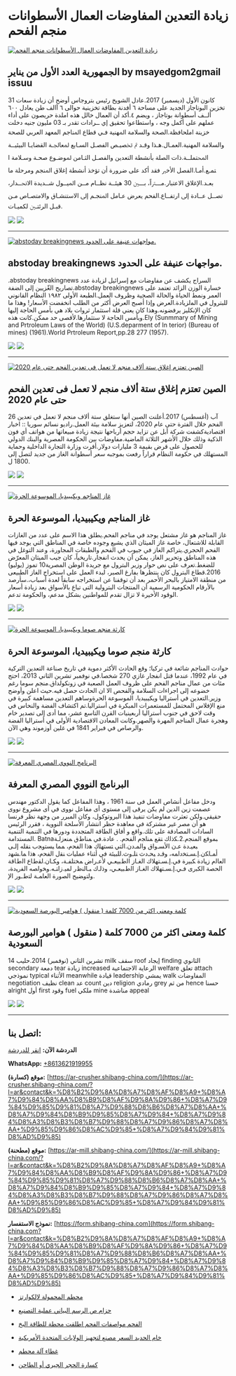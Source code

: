 # زيادة التعدين المفاوضات العمال الأسطوانات منجم الفحم

<a href="https://swt.shibang-china.com/?l=ar&img&k=%D8%B2%D9%8A%D8%A7%D8%AF%D8%A9+%D8%A7%D9%84%D8%AA%D8%B9%D8%AF%D9%8A%D9%86+%D8%A7%D9%84%D9%85%D9%81%D8%A7%D9%88%D8%B6%D8%A7%D8%AA+%D8%A7%D9%84%D8%B9%D9%85%D8%A7%D9%84+%D8%A7%D9%84%D8%A3%D8%B3%D8%B7%D9%88%D8%A7%D9%86%D8%A7%D8%AA+%D9%85%D9%86%D8%AC%D9%85+%D8%A7%D9%84%D9%81%D8%AD%D9%85" target="_blank">![زيادة التعدين المفاوضات العمال الأسطوانات منجم الفحم](http://static.shibang-china.com/all-800x300/1288.jpg)</a>

## الجمهورية العدد الأول من يناير by msayedgom2gmail issuu
31 كانون الأول (ديسمبر) 2017.عادل الشويخ رئيس بتروجاس أوضح أن زيادة سعات تخزين البوتاجاز الجديد على مساحة ٦ أفدنة بطاقة تخزينية حوالى ٦ آالف طن يعادل ٦٠٠ ألــف أسطوانة بوتاجاز ، ويضم ٤.أكد أن العمال خالل هذه املدة حريصون على أداء عملهم على أكمل وجه ، واستطاعوا تحقيق إي ــرادات تقدر بـ 03 مليون جنيه دخلت خزينة املحافظة.ﺍﻟﺼﺤﺔ ﻭﺍﻟﺴﻼﻣﺔ ﺍﳌﻬﻨﻴﺔ ﻓـﻲ ﻗﻄﺎﻉ ﺍﳌﻨﺎﺟﻢ المعهد العربي للصحة والسلامة المهنية.ﺍﻟﻌﻤـﺎﻝ.ﻫـﺬﺍ ﻭﻗـﺪ ﰎ ﲣﺼﻴـﺺ ﺍﻟﻔﺼـﻞ ﺍﻟﺴـﺎﺑﻊ ﳌﻌﺎﳉـﺔ ﺍﻟﻘﻀﺎﻳـﺎ ﺍﻟﺒﻴﺌﻴــﺔ ﺍﶈﺘﻤﻠــﺔ.ﺫﺍﺕ ﺍﻟﺼﻠﺔ ﺑﺄﻧﺸﻄﺔ ﺍﻟﺘﻌﺪﻳﻦ ﻭﺍﻟﻔﺼـﻞ ﺍﻟﺜـﺎﻣﻦ ﳌﻮﺿـﻮﻉ ﺻﺤـﺔ ﻭﺳـﻼﻣﺔ ﺍ ﺘﻤـﻊ.ﺃﻣـﺎ.ﺍﻟﻔﺼﻞ ﺍﻷﺧﲑ ﻓﻘﺪ ﺃﻛﺪ ﻋﻠﻰ ﺿﺮﻭﺭﺓ ﺃﻥ ﺗﺆﺧﺬ ﺃﻧﺸﻄﺔ ﺇﻏﻼﻕ ﺍﳌﻨﺠﻢ ﻭﻣﺮﺣﻠﺔ ﻣﺎ ﺑﻌـﺪ.ﺍﻹﻏﻼﻕ ﺍﻻﻋﺘﺒﺎﺭ.ﻣـــﱰﺍً، ﺑـــﲔ 30 ﻫﻴﺌــﺔ ﻧﻈــﺎﻡ ﻣــﻦ ﺍﳌﻴــﻮﻝ ﺷــﺪﻳﺪﺓ ﺍﻻﳓــﺪﺍﺭ، ﺗﺼــﻞ ﻋــﺎﺩﺓ ﺇﱃ ﺍﺭﺗﻔــﺎﻉ.ﺍﻟﻔﺤﻢ ﻳﻌﺮﺽ ﻋـﺎﻣﻞ ﺍﳌﻨﺠـﻢ ﺇﱃ ﺍﻻﺳﺘﻨﺸـﺎﻕ ﻭﺍﻻﻣﺘﺼـﺎﺹ ﻣـﻦ ﻗﺒـﻞ ﺍﻟﺮﺋﺘـﲔ ﻟﻜﻤﻴـﺎﺕ.


<a href="https://whatsapp.shibangsoft.com/WhatsApp.php" target="_blank" title="WhatsApp">![](http://static.shibang-china.com/icon/whatsapp.png)</a> <a href="https://swt.shibang-china.com/?l=ar&icon&k=%D8%B2%D9%8A%D8%A7%D8%AF%D8%A9+%D8%A7%D9%84%D8%AA%D8%B9%D8%AF%D9%8A%D9%86+%D8%A7%D9%84%D9%85%D9%81%D8%A7%D9%88%D8%B6%D8%A7%D8%AA+%D8%A7%D9%84%D8%B9%D9%85%D8%A7%D9%84+%D8%A7%D9%84%D8%A3%D8%B3%D8%B7%D9%88%D8%A7%D9%86%D8%A7%D8%AA+%D9%85%D9%86%D8%AC%D9%85+%D8%A7%D9%84%D9%81%D8%AD%D9%85" target="_blank">![](http://static.shibang-china.com/icon/chat-ar.png)</a>

---

<a href="https://swt.shibang-china.com/?l=ar&img&k=%D8%B2%D9%8A%D8%A7%D8%AF%D8%A9+%D8%A7%D9%84%D8%AA%D8%B9%D8%AF%D9%8A%D9%86+%D8%A7%D9%84%D9%85%D9%81%D8%A7%D9%88%D8%B6%D8%A7%D8%AA+%D8%A7%D9%84%D8%B9%D9%85%D8%A7%D9%84+%D8%A7%D9%84%D8%A3%D8%B3%D8%B7%D9%88%D8%A7%D9%86%D8%A7%D8%AA+%D9%85%D9%86%D8%AC%D9%85+%D8%A7%D9%84%D9%81%D8%AD%D9%85" target="_blank">![abstoday breakingnews مواجهات عنيفة على الحدود.](http://static.shibang-china.com/all-800x300/491.jpg)</a>

## abstoday breakingnews مواجهات عنيفة على الحدود.
.abstoday breakingnews السراج يكشف عن مفاوضات مع إسرائيل لزيادة عدد تصاريح الغّزيين إلى الضفة.abstoday breakingnews خسارة الوزن الزائد تعتمد على العمر ونمط الحياة والحالة الصحية وظروف العمل.ﺍﻟﻄﺒﻌﺔ ﺍﻷﻭﻟﻰ ١٩٨٢ ﺍﻟﻨﻈﺎﻡ ﺍﻟﻘﺎﻧﻮﻧﻲ ﻟﻠﺒﺘﺮﻭﻝ ﻓﻲ ﺍﻟﻤﻟﺰﻳﺎﺩﺓ.ﺍﻟﻌﺮﺽ ﻭﺇﺫﺍ ﺃﺻﺒﺢ ﺍﻟﻌﺮﺽ ﺃﻛﺜﺮ ﻣﻦ ﺍﻟﻄﻠﺐ ﺍﻧﺨﻔﻀﺖ ﺍﻷﺳﻌﺎﺭ! ﻭﻫﺬﺍ ﻣﺎ ﻛﺎﻥ ﺍﻹﻧﻜﻠﻴﺰ ﻳﺮﻓﻀﻮﻧﻪ.ﻭﻫﺬﺍ ﻛﺎﻥ ﻳﻌﻨﻲ ﻗﻠﺔ ﺍﺳﺘﺜﻤﺎﺭ ﺛﺮﻭﺍﺕ ﺑﻼﺩ ﻫﻲ ﺑﺄﻣﺲ ﺍﻟﺤﺎﺟﺔ ﺇﻟﻴﻬﺎ ﻭﺑﺄﻣﺲ ﺍﻟﺤﺎﺟﺔ ﻻ ﺳﺘﺜﻤﺎﺭﻫﺎ.ﻷﻗﺼﻰ ﺣﺪ ﻣﻤﻜﻦ.ﻛﺎﻧﺖ ﻫﺬﻩ.Ely (Sunmmary of Mining and Prtroleum Laws of the World) (U.S.deparment of In terior) (Bureau of mines) (1961).World Prtroleum Report,pp.28 277 (1957).


<a href="https://whatsapp.shibangsoft.com/WhatsApp.php" target="_blank" title="WhatsApp">![](http://static.shibang-china.com/icon/whatsapp.png)</a> <a href="https://swt.shibang-china.com/?l=ar&icon&k=%D8%B2%D9%8A%D8%A7%D8%AF%D8%A9+%D8%A7%D9%84%D8%AA%D8%B9%D8%AF%D9%8A%D9%86+%D8%A7%D9%84%D9%85%D9%81%D8%A7%D9%88%D8%B6%D8%A7%D8%AA+%D8%A7%D9%84%D8%B9%D9%85%D8%A7%D9%84+%D8%A7%D9%84%D8%A3%D8%B3%D8%B7%D9%88%D8%A7%D9%86%D8%A7%D8%AA+%D9%85%D9%86%D8%AC%D9%85+%D8%A7%D9%84%D9%81%D8%AD%D9%85" target="_blank">![](http://static.shibang-china.com/icon/chat-ar.png)</a>

---

<a href="https://swt.shibang-china.com/?l=ar&img&k=%D8%B2%D9%8A%D8%A7%D8%AF%D8%A9+%D8%A7%D9%84%D8%AA%D8%B9%D8%AF%D9%8A%D9%86+%D8%A7%D9%84%D9%85%D9%81%D8%A7%D9%88%D8%B6%D8%A7%D8%AA+%D8%A7%D9%84%D8%B9%D9%85%D8%A7%D9%84+%D8%A7%D9%84%D8%A3%D8%B3%D8%B7%D9%88%D8%A7%D9%86%D8%A7%D8%AA+%D9%85%D9%86%D8%AC%D9%85+%D8%A7%D9%84%D9%81%D8%AD%D9%85" target="_blank">![الصين تعتزم إغلاق ستة ألاف منجم لا تعمل فى تعدين الفحم حتى عام 2020](http://static.shibang-china.com/all-800x300/807.jpg)</a>

## الصين تعتزم إغلاق ستة ألاف منجم لا تعمل فى تعدين الفحم حتى عام 2020
26 آب (أغسطس) 2017.أعلنت الصين أنها ستغلق ستة ألاف منجم لا تعمل في تعدين الفحم خلال الفترة حتى عام 2020، لتعزيز سلامة بيئة العمل.راديو نسائم سوريا :: اخبار اقتصاديةكشفت شركة أبل عن تزايد حجم أرباحها نتيجة زيادة مبيعاتها من هواتف أي فون الذكية وذلك خلال الأشهر الثلاثة الماضية.مفاوضات بين الحكومة المصرية والبنك الدولي للحصول على قرض بقيمة 3 مليارات دولار.أقرت وزارة التجارة الداخلية وحماية المستهلك في حكومة النظام قراراً رفعت بموجبه سعر أسطوانة الغاز من جديد لتصل إلى 1800 ل.


<a href="https://whatsapp.shibangsoft.com/WhatsApp.php" target="_blank" title="WhatsApp">![](http://static.shibang-china.com/icon/whatsapp.png)</a> <a href="https://swt.shibang-china.com/?l=ar&icon&k=%D8%B2%D9%8A%D8%A7%D8%AF%D8%A9+%D8%A7%D9%84%D8%AA%D8%B9%D8%AF%D9%8A%D9%86+%D8%A7%D9%84%D9%85%D9%81%D8%A7%D9%88%D8%B6%D8%A7%D8%AA+%D8%A7%D9%84%D8%B9%D9%85%D8%A7%D9%84+%D8%A7%D9%84%D8%A3%D8%B3%D8%B7%D9%88%D8%A7%D9%86%D8%A7%D8%AA+%D9%85%D9%86%D8%AC%D9%85+%D8%A7%D9%84%D9%81%D8%AD%D9%85" target="_blank">![](http://static.shibang-china.com/icon/chat-ar.png)</a>

---

<a href="https://swt.shibang-china.com/?l=ar&img&k=%D8%B2%D9%8A%D8%A7%D8%AF%D8%A9+%D8%A7%D9%84%D8%AA%D8%B9%D8%AF%D9%8A%D9%86+%D8%A7%D9%84%D9%85%D9%81%D8%A7%D9%88%D8%B6%D8%A7%D8%AA+%D8%A7%D9%84%D8%B9%D9%85%D8%A7%D9%84+%D8%A7%D9%84%D8%A3%D8%B3%D8%B7%D9%88%D8%A7%D9%86%D8%A7%D8%AA+%D9%85%D9%86%D8%AC%D9%85+%D8%A7%D9%84%D9%81%D8%AD%D9%85" target="_blank">![غاز المناجم ويكيبيديا، الموسوعة الحرة](http://static.shibang-china.com/all-800x300/1240.jpg)</a>

## غاز المناجم ويكيبيديا، الموسوعة الحرة
غاز المناجم هو غاز مشتعل يوجد في مناجم الفحم.يطلق هذا الاسم على عدد من الغازات القابلة للاشتعال، خاصة غاز الميثان الذي يشيع وجوده خاصة في المناطق التي يوجد فيها الفحم الحجري.يتراكم الغاز في جيوب في الفحم والطبقات المجاورة، وعند التوغل في هذه المناطق وتحرير الغاز، يمكن أن يحدث انفجار.تاريخياً، كان جيب الميثان المعرّض للضغط.تعرف على نص حوار وزير البترول مع جريدة الوطن المصرية10 تموز (يوليو) 2016.قطاع البترول كان ينتظرها بفارغ الصبر، لبدء العمل على استخراج الغاز الطبيعى من منطقة الامتياز بالبحر الأحمر بعد أن توقفنا عن استخراجه سابقاً لعدة أسباب،.سأرصد بالأرقام الحكومية الرسمية أن المنتجات البترولية التى تباع بالأسواق بعد زيادة أسعار الوقود الأخيرة لا تزال تقدم للمواطنين بشكل مدعم، والحكومة تدعم.


<a href="https://whatsapp.shibangsoft.com/WhatsApp.php" target="_blank" title="WhatsApp">![](http://static.shibang-china.com/icon/whatsapp.png)</a> <a href="https://swt.shibang-china.com/?l=ar&icon&k=%D8%B2%D9%8A%D8%A7%D8%AF%D8%A9+%D8%A7%D9%84%D8%AA%D8%B9%D8%AF%D9%8A%D9%86+%D8%A7%D9%84%D9%85%D9%81%D8%A7%D9%88%D8%B6%D8%A7%D8%AA+%D8%A7%D9%84%D8%B9%D9%85%D8%A7%D9%84+%D8%A7%D9%84%D8%A3%D8%B3%D8%B7%D9%88%D8%A7%D9%86%D8%A7%D8%AA+%D9%85%D9%86%D8%AC%D9%85+%D8%A7%D9%84%D9%81%D8%AD%D9%85" target="_blank">![](http://static.shibang-china.com/icon/chat-ar.png)</a>

---

<a href="https://swt.shibang-china.com/?l=ar&img&k=%D8%B2%D9%8A%D8%A7%D8%AF%D8%A9+%D8%A7%D9%84%D8%AA%D8%B9%D8%AF%D9%8A%D9%86+%D8%A7%D9%84%D9%85%D9%81%D8%A7%D9%88%D8%B6%D8%A7%D8%AA+%D8%A7%D9%84%D8%B9%D9%85%D8%A7%D9%84+%D8%A7%D9%84%D8%A3%D8%B3%D8%B7%D9%88%D8%A7%D9%86%D8%A7%D8%AA+%D9%85%D9%86%D8%AC%D9%85+%D8%A7%D9%84%D9%81%D8%AD%D9%85" target="_blank">![كارثة منجم صوما ويكيبيديا، الموسوعة الحرة](http://static.shibang-china.com/all-800x300/438.jpg)</a>

## كارثة منجم صوما ويكيبيديا، الموسوعة الحرة
حوادث المناجم شائعة في تركيا؛ وقع الحادث الأكثر دموية في تاريخ صناعة التعدين التركية في عام 1992، عندما قتل انفجار غازي 270 شخصا.في نوفمبر تشرين الثاني 2013، احتج مئات من عمال مناجم الفحم على ظروف العمل الصعبة في زونكولداق.منجم سوما رغم خضوعه إلى اجراءات السلامة والفحص الا ان الحادث حصل فيه.حيث اعلن وأوضح وزير.التعدين في أستراليا ويكيبيديا، الموسوعة الحرةوساهم التعدين مساهمة كبيرة في منع الإفلاس المحتمل للمستعمرات المبكرة في أستراليا.تم اكتشاف الفضة والنحاس في وقت لاحق في جنوب أستراليا أربعينيات القرن التاسع عشر، مما أدى إلى تصدير خام وهجرة عمال المناجم المهرة والصهر.وكانت المعادن الاقتصادية الأولى في أستراليا الفضة والرصاص في فبراير 1841 في غلين أوزموند وهي الآن.


<a href="https://whatsapp.shibangsoft.com/WhatsApp.php" target="_blank" title="WhatsApp">![](http://static.shibang-china.com/icon/whatsapp.png)</a> <a href="https://swt.shibang-china.com/?l=ar&icon&k=%D8%B2%D9%8A%D8%A7%D8%AF%D8%A9+%D8%A7%D9%84%D8%AA%D8%B9%D8%AF%D9%8A%D9%86+%D8%A7%D9%84%D9%85%D9%81%D8%A7%D9%88%D8%B6%D8%A7%D8%AA+%D8%A7%D9%84%D8%B9%D9%85%D8%A7%D9%84+%D8%A7%D9%84%D8%A3%D8%B3%D8%B7%D9%88%D8%A7%D9%86%D8%A7%D8%AA+%D9%85%D9%86%D8%AC%D9%85+%D8%A7%D9%84%D9%81%D8%AD%D9%85" target="_blank">![](http://static.shibang-china.com/icon/chat-ar.png)</a>

---

<a href="https://swt.shibang-china.com/?l=ar&img&k=%D8%B2%D9%8A%D8%A7%D8%AF%D8%A9+%D8%A7%D9%84%D8%AA%D8%B9%D8%AF%D9%8A%D9%86+%D8%A7%D9%84%D9%85%D9%81%D8%A7%D9%88%D8%B6%D8%A7%D8%AA+%D8%A7%D9%84%D8%B9%D9%85%D8%A7%D9%84+%D8%A7%D9%84%D8%A3%D8%B3%D8%B7%D9%88%D8%A7%D9%86%D8%A7%D8%AA+%D9%85%D9%86%D8%AC%D9%85+%D8%A7%D9%84%D9%81%D8%AD%D9%85" target="_blank">![البرنامج النووي المصري المعرفة](http://static.shibang-china.com/all-800x300/563.jpg)</a>

## البرنامج النووي المصري المعرفة
ودخل مفاعل أنشاص العمل فى سنة 1961 ، وهذا المفاعل كما يقول الدكتور مهندس عصمت زين الدين لم يكن يرقى إلى مستوى أى مفاعل نووى في أى مشروع نووى حقيقي.ولكن تعثرت مفاوضات تنفيذ هذا البروتوكول، وكان المبرر من وجهة نظر فرنسا هو أن مصر غير مشتركة فى معاهدة حظر انتشار الأسلحة النووية ، فقرر الرئيس السادات المصادقة على تلك.واقع و أفاق الطاقة المتجددة ودورھا في التنمیة التنمیة المستدامة. Batnaﺒﻤﻭﻗﻊ ﺍﻟﻤﻨﺠﻡ.2.ﻜﺫﻟﻙ ﺘﻘﻊ ﻤﻨﺎﺠﻡ ﺍﻟﻔﺤﻡ. . ﻋﺎﺩﺓ.ﻓﻲ ﻤﻨﺎﻁﻕ ﻤﻨﻌﺯﻟـﺔ ﺒﻌﻴـﺩﺓ ﻋـﻥ ﺍﻷﺴـﻭﺍﻕ ﻭﺍﻟﻤـﺩﻥ.ﺍﻟﺘﻲ ﺘﺴﺘﻬﻠﻙ ﻫﺫﺍ ﺍﻟﻔﺤﻡ، ﻤﻤﺎ ﻴﺴﺘﻭﺠﺏ ﻨﻘﻠﻪ ﺇﻟـﻰ ﺃﻤـﺎﻜﻥ.ﺇ.ﺴـﺘﺨﺩﺍﻤﻪ، ﻭﻗـﺩ ﻴﺤـﺩﺙ ﺘﻠـﻭﺙ.ﻟﻠﺒﻴﺌﺔ ﻓﻲ ﺃﺜﻨﺎﺀ ﻋﻤﻠﻴﺎﺕ ﻨﻘل ﺍﻟﻔﺤﻡ، ﻫﺫﺍ ﻤﺎ.ﺸﻬﺩ ﺍﻟﻌﺎﻟﻡ ﺯﻴﺎﺩﺓ ﻜﺒﻴﺭﺓ ﻓﻲ.ﺇ.ﺴـﺘﻬﻼﻙ ﺍﻟﻐـﺎﺯ ﺍﻟﻁﺒﻴﻌـﻲ ﻷﻋـﺭﺍﺽ ﻤﺨﺘﻠﻔـﺔ، ﻭﻜـﺎﻥ.ﻟﻘﻁﺎﻉ ﺍﻟﻁﺎﻗﺔ ﺍﻟﺤﺼﺔ ﺍﻟﻜﺒﺭﻯ ﻓـﻲ.ﺇ.ﺴـﺘﻬﻼﻙ ﺍﻟﻐـﺎﺯ ﺍﻟﻁﺒﻴﻌـﻲ، ﻭﺫﻟـﻙ ﺒـﺎﻟﻨﻅﺭ ﻟﻤﻴ.ﺯﺍﺘـﻪ.ﻭﺨﻭﺍﺼﻪ ﺍﻟﻔﺭﻴﺩﺓ، ﻭﻟﺘﻭﻀﻴﺢ ﺍﻟﺼﻭﺭﺓ ﺍﻟﻌﺎﻤـﺔ ﻟﺘﻁـﻭﺭ ﺍﻹ.


<a href="https://whatsapp.shibangsoft.com/WhatsApp.php" target="_blank" title="WhatsApp">![](http://static.shibang-china.com/icon/whatsapp.png)</a> <a href="https://swt.shibang-china.com/?l=ar&icon&k=%D8%B2%D9%8A%D8%A7%D8%AF%D8%A9+%D8%A7%D9%84%D8%AA%D8%B9%D8%AF%D9%8A%D9%86+%D8%A7%D9%84%D9%85%D9%81%D8%A7%D9%88%D8%B6%D8%A7%D8%AA+%D8%A7%D9%84%D8%B9%D9%85%D8%A7%D9%84+%D8%A7%D9%84%D8%A3%D8%B3%D8%B7%D9%88%D8%A7%D9%86%D8%A7%D8%AA+%D9%85%D9%86%D8%AC%D9%85+%D8%A7%D9%84%D9%81%D8%AD%D9%85" target="_blank">![](http://static.shibang-china.com/icon/chat-ar.png)</a>

---

<a href="https://swt.shibang-china.com/?l=ar&img&k=%D8%B2%D9%8A%D8%A7%D8%AF%D8%A9+%D8%A7%D9%84%D8%AA%D8%B9%D8%AF%D9%8A%D9%86+%D8%A7%D9%84%D9%85%D9%81%D8%A7%D9%88%D8%B6%D8%A7%D8%AA+%D8%A7%D9%84%D8%B9%D9%85%D8%A7%D9%84+%D8%A7%D9%84%D8%A3%D8%B3%D8%B7%D9%88%D8%A7%D9%86%D8%A7%D8%AA+%D9%85%D9%86%D8%AC%D9%85+%D8%A7%D9%84%D9%81%D8%AD%D9%85" target="_blank">![كلمة ومعنى اكثر من 7000 كلمة ( منقول ) هوامير البورصة السعودية](http://static.shibang-china.com/all-800x300/325.jpg)</a>

## كلمة ومعنى اكثر من 7000 كلمة ( منقول ) هوامير البورصة السعودية
14 تشرين الثاني (نوفمبر) 2014.حليب milk سقف roof إيجاد finding الثانوي secondary دمعة tear زيادة increased الرعاية الاجتماعية welfare تعلق attach نموذجي typical الأثناء meanwhile قيادة leadership يمشي walk المفاوضات negotiation نظيف clean عد count دين religion رمادي grey من ثم hence حسنا alright أول first وقود fuel ملكي mine مناشدة appeal

<a href="https://whatsapp.shibangsoft.com/WhatsApp.php" target="_blank" title="WhatsApp">![](http://static.shibang-china.com/icon/whatsapp.png)</a> <a href="https://swt.shibang-china.com/?l=ar&icon&k=%D8%B2%D9%8A%D8%A7%D8%AF%D8%A9+%D8%A7%D9%84%D8%AA%D8%B9%D8%AF%D9%8A%D9%86+%D8%A7%D9%84%D9%85%D9%81%D8%A7%D9%88%D8%B6%D8%A7%D8%AA+%D8%A7%D9%84%D8%B9%D9%85%D8%A7%D9%84+%D8%A7%D9%84%D8%A3%D8%B3%D8%B7%D9%88%D8%A7%D9%86%D8%A7%D8%AA+%D9%85%D9%86%D8%AC%D9%85+%D8%A7%D9%84%D9%81%D8%AD%D9%85" target="_blank">![](http://static.shibang-china.com/icon/chat-ar.png)</a>

---
## اتصل بنا:

**الدردشة الآن:** [انقر للدردشة](https://swt.shibang-china.com?l=ar&contact&k=%D8%B2%D9%8A%D8%A7%D8%AF%D8%A9+%D8%A7%D9%84%D8%AA%D8%B9%D8%AF%D9%8A%D9%86+%D8%A7%D9%84%D9%85%D9%81%D8%A7%D9%88%D8%B6%D8%A7%D8%AA+%D8%A7%D9%84%D8%B9%D9%85%D8%A7%D9%84+%D8%A7%D9%84%D8%A3%D8%B3%D8%B7%D9%88%D8%A7%D9%86%D8%A7%D8%AA+%D9%85%D9%86%D8%AC%D9%85+%D8%A7%D9%84%D9%81%D8%AD%D9%85)

**WhatsApp:**  [+8613621919955](https://whatsapp.shibangsoft.com/WhatsApp.php)

**موقع (كسارة):** [https://ar-crusher.shibang-china.com/](https://ar-crusher.shibang-china.com/?l=ar&contact&k=%D8%B2%D9%8A%D8%A7%D8%AF%D8%A9+%D8%A7%D9%84%D8%AA%D8%B9%D8%AF%D9%8A%D9%86+%D8%A7%D9%84%D9%85%D9%81%D8%A7%D9%88%D8%B6%D8%A7%D8%AA+%D8%A7%D9%84%D8%B9%D9%85%D8%A7%D9%84+%D8%A7%D9%84%D8%A3%D8%B3%D8%B7%D9%88%D8%A7%D9%86%D8%A7%D8%AA+%D9%85%D9%86%D8%AC%D9%85+%D8%A7%D9%84%D9%81%D8%AD%D9%85)

**موقع (مطحنة):** [https://ar-mill.shibang-china.com/](https://ar-mill.shibang-china.com/?l=ar&contact&k=%D8%B2%D9%8A%D8%A7%D8%AF%D8%A9+%D8%A7%D9%84%D8%AA%D8%B9%D8%AF%D9%8A%D9%86+%D8%A7%D9%84%D9%85%D9%81%D8%A7%D9%88%D8%B6%D8%A7%D8%AA+%D8%A7%D9%84%D8%B9%D9%85%D8%A7%D9%84+%D8%A7%D9%84%D8%A3%D8%B3%D8%B7%D9%88%D8%A7%D9%86%D8%A7%D8%AA+%D9%85%D9%86%D8%AC%D9%85+%D8%A7%D9%84%D9%81%D8%AD%D9%85)

**نموذج الاستفسار:** [https://form.shibang-china.com](https://form.shibang-china.com?l=ar&contact&k=%D8%B2%D9%8A%D8%A7%D8%AF%D8%A9+%D8%A7%D9%84%D8%AA%D8%B9%D8%AF%D9%8A%D9%86+%D8%A7%D9%84%D9%85%D9%81%D8%A7%D9%88%D8%B6%D8%A7%D8%AA+%D8%A7%D9%84%D8%B9%D9%85%D8%A7%D9%84+%D8%A7%D9%84%D8%A3%D8%B3%D8%B7%D9%88%D8%A7%D9%86%D8%A7%D8%AA+%D9%85%D9%86%D8%AC%D9%85+%D8%A7%D9%84%D9%81%D8%AD%D9%85)

* [محطم المحمولة لالكوارتز](../29/%D9%85%D8%AD%D8%B7%D9%85%20%D8%A7%D9%84%D9%85%D8%AD%D9%85%D9%88%D9%84%D8%A9%20%D9%84%D8%A7%D9%84%D9%83%D9%88%D8%A7%D8%B1%D8%AA%D8%B2.md)

* [حزام ص الرسم البياني عملية التصنيع](../26/%D8%AD%D8%B2%D8%A7%D9%85%20%D8%B5%20%D8%A7%D9%84%D8%B1%D8%B3%D9%85%20%D8%A7%D9%84%D8%A8%D9%8A%D8%A7%D9%86%D9%8A%20%D8%B9%D9%85%D9%84%D9%8A%D8%A9%20%D8%A7%D9%84%D8%AA%D8%B5%D9%86%D9%8A%D8%B9.md)

* [الفحم مواصفات الفحم اطلقت محطة للطاقة البخ](../26/%D8%A7%D9%84%D9%81%D8%AD%D9%85%20%D9%85%D9%88%D8%A7%D8%B5%D9%81%D8%A7%D8%AA%20%D8%A7%D9%84%D9%81%D8%AD%D9%85%20%D8%A7%D8%B7%D9%84%D9%82%D8%AA%20%D9%85%D8%AD%D8%B7%D8%A9%20%D9%84%D9%84%D8%B7%D8%A7%D9%82%D8%A9%20%D8%A7%D9%84%D8%A8%D8%AE.md)

* [خام الحديد السعر مصنع لتجهيز الولايات المتحدة الأمريكية](../29/%D8%AE%D8%A7%D9%85%20%D8%A7%D9%84%D8%AD%D8%AF%D9%8A%D8%AF%20%D8%A7%D9%84%D8%B3%D8%B9%D8%B1%20%D9%85%D8%B5%D9%86%D8%B9%20%D9%84%D8%AA%D8%AC%D9%87%D9%8A%D8%B2%20%D8%A7%D9%84%D9%88%D9%84%D8%A7%D9%8A%D8%A7%D8%AA%20%D8%A7%D9%84%D9%85%D8%AA%D8%AD%D8%AF%D8%A9%20%D8%A7%D9%84%D8%A3%D9%85%D8%B1%D9%8A%D9%83%D9%8A%D8%A9.md)

* [غطاء آلة محطم](../27/%D8%BA%D8%B7%D8%A7%D8%A1%20%D8%A2%D9%84%D8%A9%20%D9%85%D8%AD%D8%B7%D9%85.md)

* [كسارة الحجر الجيري أو الطاحن](../28/%D9%83%D8%B3%D8%A7%D8%B1%D8%A9%20%D8%A7%D9%84%D8%AD%D8%AC%D8%B1%20%D8%A7%D9%84%D8%AC%D9%8A%D8%B1%D9%8A%20%D8%A3%D9%88%20%D8%A7%D9%84%D8%B7%D8%A7%D8%AD%D9%86.md)
